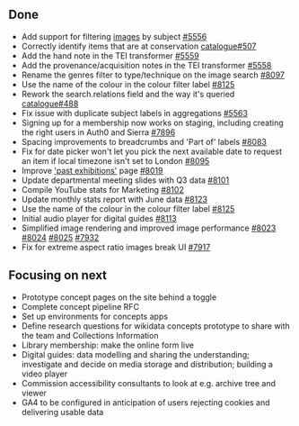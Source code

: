 ## Done
-	Add support for filtering [images](https://wellcomecollection.org/images) by subject [#5556](https://github.com/wellcomecollection/platform/issues/5556)
-	Correctly identify items that are at conservation [catalogue#507](https://github.com/wellcomecollection/catalogue-api/pull/507)
-	Add the hand note in the TEI transformer [#5559](https://github.com/wellcomecollection/platform/issues/5559)
-	Add the provenance/acquisition notes in the TEI transformer [#5558](https://github.com/wellcomecollection/platform/issues/5558)
-	Rename the genres filter to type/technique on the image search [#8097](https://github.com/wellcomecollection/wellcomecollection.org/issues/8097)
-	Use the name of the colour in the colour filter label [#8125](https://github.com/wellcomecollection/wellcomecollection.org/pull/8125)
-	Rework the search.relations field and the way it's queried [catalogue#488](https://github.com/wellcomecollection/catalogue-api/issues/488)
-	Fix issue with duplicate subject labels in aggregations [#5563](https://github.com/wellcomecollection/platform/issues/5563)
-	Signing up for a membership now works on staging, including creating the right users in Auth0 and Sierra [#7896](https://github.com/wellcomecollection/wellcomecollection.org/issues/7896)
-	Spacing improvements to breadcrumbs and 'Part of' labels [#8083](https://github.com/wellcomecollection/wellcomecollection.org/issues/8083)
-	Fix for date picker won't let you pick the next available date to request an item if local timezone isn't set to London [#8095](https://github.com/wellcomecollection/wellcomecollection.org/issues/8095)
-	Improve ['past exhibitions'](https://wellcomecollection.org/exhibitions) page [#8019](https://github.com/wellcomecollection/wellcomecollection.org/issues/8019)
-	Update departmental meeting slides with Q3 data [#8101](https://github.com/wellcomecollection/wellcomecollection.org/issues/8101)
-	Compile YouTube stats for Marketing [#8102](https://github.com/wellcomecollection/wellcomecollection.org/issues/8102)
-	Update monthly stats report with June data [#8123](https://github.com/wellcomecollection/wellcomecollection.org/issues/8123)
-	Use the name of the colour in the colour filter label [#8125](https://github.com/wellcomecollection/wellcomecollection.org/pull/8125)
-	Initial audio player for digital guides [#8113](https://github.com/wellcomecollection/wellcomecollection.org/pull/8113)
-	Simplified image rendering and improved image performance [#8023](https://github.com/wellcomecollection/wellcomecollection.org/issues/8023) [#8024](https://github.com/wellcomecollection/wellcomecollection.org/issues/8024) [#8025](https://github.com/wellcomecollection/wellcomecollection.org/issues/8025) [#7932](https://github.com/wellcomecollection/wellcomecollection.org/issues/7932)
-	Fix for extreme aspect ratio images break UI [#7917](https://github.com/wellcomecollection/wellcomecollection.org/issues/7917)


## Focusing on next
-	Prototype concept pages on the site behind a toggle
-	Complete concept pipeline RFC
-	Set up environments for concepts apps
-	Define research questions for wikidata concepts prototype to share with the team and Collections Information
-	Library membership: make the online form live
-	Digital guides: data modelling and sharing the understanding; investigate and decide on media storage and distribution; building a video player
-	Commission accessibility consultants to look at e.g. archive tree and viewer
-	GA4 to be configured in anticipation of users rejecting cookies and delivering usable data
